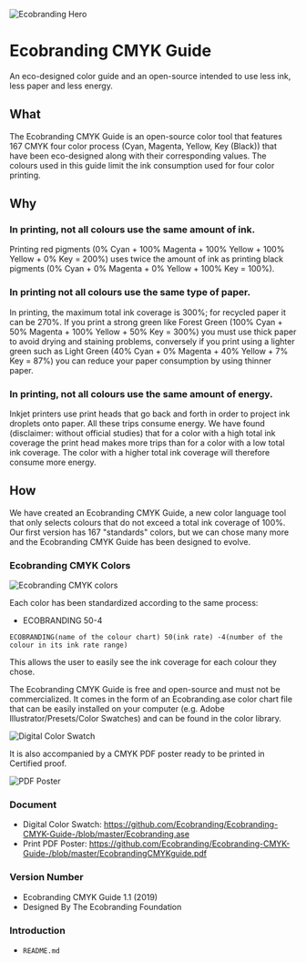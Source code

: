 ![Ecobranding Hero](https://github.com/Ecobranding/Ecobranding-CMYK-Guide-/blob/master/EcobrandingColorHeader.jpg)

# Ecobranding CMYK Guide

An eco-designed color guide and an open-source intended to use less ink, less paper and less energy.

## What

The Ecobranding CMYK Guide is an open-source color tool that features 167 CMYK four color process (Cyan, Magenta, Yellow, Key (Black)) that have been eco-designed along with their corresponding values. The colours used in this guide limit the ink consumption used for four color printing.

## Why
### In printing, not all colours use the same amount of ink. 
Printing red pigments (0% Cyan + 100% Magenta + 100% Yellow + 100% Yellow + 0% Key = 200%) uses twice the amount of ink as printing black pigments (0% Cyan + 0% Magenta + 0% Yellow + 100% Key = 100%).

### In printing not all colours use the same type of paper. 
In printing, the maximum total ink coverage is 300%; for recycled paper it can be 270%. If you print a strong green like Forest Green (100% Cyan + 50% Magenta + 100% Yellow + 50% Key = 300%) you must use thick paper to avoid drying and staining problems, conversely if you print using a lighter green such as Light Green (40% Cyan + 0% Magenta + 40% Yellow + 7% Key = 87%) you can reduce your paper consumption by using thinner paper.

### In printing, not all colours use the same amount of energy.
Inkjet printers use print heads that go back and forth in order to project ink droplets onto paper. All these trips consume energy. We have found (disclaimer: without official studies) that for a color with a high total ink coverage the print head makes more trips than for a color with a low total ink coverage. The color with a higher total ink coverage will therefore consume more energy.

## How
We have created an Ecobranding CMYK Guide, a new color language tool that only selects colours that do not exceed a total ink coverage of 100%. Our first version has 167 "standards" colors, but we can chose many more and the Ecobranding CMYK Guide has been designed to evolve.

### Ecobranding CMYK Colors

![Ecobranding CMYK colors](https://github.com/Ecobranding/Ecobranding-CMYK-Guide-/blob/master/EcobrandingCMYKguide.jpg)

Each color has been standardized according to the same process: 

- ECOBRANDING 50-4

```ECOBRANDING
ECOBRANDING(name of the colour chart) 50(ink rate) -4(number of the colour in its ink rate range)
```

This allows the user to easily see the ink coverage for each colour they chose.

The Ecobranding CMYK Guide is free and open-source and must not be commercialized. It comes in the form of an Ecobranding.ase color chart file that can be easily installed on your computer (e.g. Adobe Illustrator/Presets/Color Swatches) and can be found in the color library.

![Digital Color Swatch](https://github.com/Ecobranding/Ecobranding-CMYK-Guide-/blob/master/EcobrandingColorSwatch.jpg)

It is also accompanied by a CMYK PDF poster ready to be printed in Certified proof.

![PDF Poster](https://github.com/Ecobranding/Ecobranding-CMYK-Guide-/blob/master/EcobrandingCMYKposter.jpg)


### Document

- Digital Color Swatch: https://github.com/Ecobranding/Ecobranding-CMYK-Guide-/blob/master/Ecobranding.ase
- Print PDF Poster: https://github.com/Ecobranding/Ecobranding-CMYK-Guide-/blob/master/EcobrandingCMYKguide.pdf

### Version Number

- Ecobranding CMYK Guide 1.1 (2019)
- Designed By The Ecobranding Foundation

### Introduction

- `README.md`
